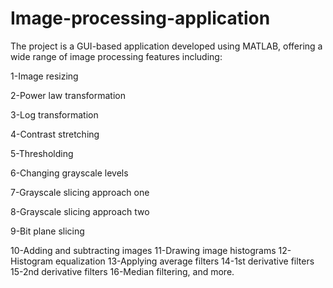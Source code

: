 # Image-processing-application
The project is a GUI-based application developed using MATLAB, offering a wide range of image processing features including:

1-Image resizing

2-Power law transformation

3-Log transformation

4-Contrast stretching

5-Thresholding

6-Changing grayscale levels

7-Grayscale slicing approach one

8-Grayscale slicing approach two

9-Bit plane slicing

10-Adding and subtracting images
11-Drawing image histograms
12-Histogram equalization
13-Applying average filters
14-1st derivative filters
15-2nd derivative filters
16-Median filtering, and more.
